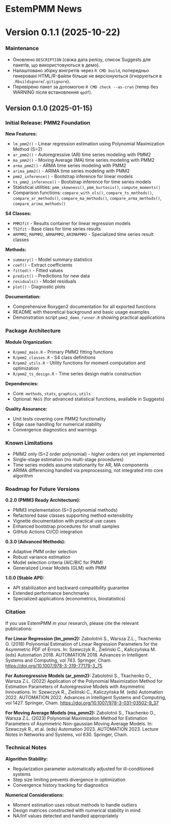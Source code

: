 # EstemPMM News

# Version 0.1.1 (2025-10-22)

### Maintenance

- Оновлено `DESCRIPTION` (свіжа дата релізу, список Suggests для пакетів, що використовуються в демо).
- Налаштовано збірку вінігретів через `R CMD build`, попередньо генеровані HTML/R-файли більше не версіонуються (ігноруються в `.Rbuildignore`/`.gitignore`).
- Перевірено пакет за допомогою `R CMD check --as-cran` (тепер без WARNING після встановлення `qpdf`).

## Version 0.1.0 (2025-01-15)

### Initial Release: PMM2 Foundation

**New Features:**
- `lm_pmm2()` - Linear regression estimation using Polynomial Maximization Method (S=2)
- `ar_pmm2()` - Autoregressive (AR) time series modeling with PMM2
- `ma_pmm2()` - Moving Average (MA) time series modeling with PMM2
- `arma_pmm2()` - ARMA time series modeling with PMM2
- `arima_pmm2()` - ARIMA time series modeling with PMM2
- `pmm2_inference()` - Bootstrap inference for linear models
- `ts_pmm2_inference()` - Bootstrap inference for time series models
- Statistical utilities: `pmm_skewness()`, `pmm_kurtosis()`, `compute_moments()`
- Comparison functions: `compare_with_ols()`, `compare_ts_methods()`, `compare_ar_methods()`, `compare_ma_methods()`, `compare_arma_methods()`, `compare_arima_methods()`

**S4 Classes:**
- `PMM2fit` - Results container for linear regression models
- `TS2fit` - Base class for time series results
- `ARPMM2`, `MAPMM2`, `ARMAPMM2`, `ARIMAPMM2` - Specialized time series result classes

**Methods:**
- `summary()` - Model summary statistics
- `coef()` - Extract coefficients
- `fitted()` - Fitted values
- `predict()` - Predictions for new data
- `residuals()` - Model residuals
- `plot()` - Diagnostic plots

**Documentation:**
- Comprehensive Roxygen2 documentation for all exported functions
- README with theoretical background and basic usage examples
- Demonstration script `pmm2_demo_runner.R` showing practical applications

### Package Architecture

**Module Organization:**
- `R/pmm2_main.R` - Primary PMM2 fitting functions
- `R/pmm2_classes.R` - S4 class definitions
- `R/pmm2_utils.R` - Utility functions for moment computation and optimization
- `R/pmm2_ts_design.R` - Time series design matrix construction

**Dependencies:**
- Core: `methods`, `stats`, `graphics`, `utils`
- Optional: `MASS` (for advanced statistical functions, available in Suggests)

**Quality Assurance:**
- Unit tests covering core PMM2 functionality
- Edge case handling for numerical stability
- Convergence diagnostics and warnings

### Known Limitations

- PMM2 only (S=2 order polynomial) - higher orders not yet implemented
- Single-stage estimation (no multi-stage procedures)
- Time series models assume stationarity for AR, MA components
- ARIMA differencing handled via preprocessing, not integrated into core algorithm

### Roadmap for Future Versions

**0.2.0 (PMM3 Ready Architecture):**
- PMM3 implementation (S=3 polynomial methods)
- Refactored base classes supporting method extensibility
- Vignette documentation with practical use cases
- Enhanced bootstrap procedures for small samples
- GitHub Actions CI/CD integration

**0.3.0 (Advanced Methods):**
- Adaptive PMM order selection
- Robust variance estimation
- Model selection criteria (AIC/BIC for PMM)
- Generalized Linear Models (GLM) with PMM

**1.0.0 (Stable API):**
- API stabilization and backward compatibility guarantee
- Extended performance benchmarks
- Specialized applications (econometrics, biostatistics)

### Citation

If you use EstemPMM in your research, please cite the relevant publications:

**For Linear Regression (lm_pmm2):**
Zabolotnii S., Warsza Z.L., Tkachenko O. (2018) Polynomial Estimation of Linear
Regression Parameters for the Asymmetric PDF of Errors. In: Szewczyk R.,
Zieliński C., Kaliczyńska M. (eds) Automation 2018. AUTOMATION 2018. Advances in
Intelligent Systems and Computing, vol 743. Springer, Cham.
https://doi.org/10.1007/978-3-319-77179-3_75

**For Autoregressive Models (ar_pmm2):**
Zabolotnii S., Tkachenko O., Warsza Z.L. (2022) Application of the Polynomial
Maximization Method for Estimation Parameters of Autoregressive Models with
Asymmetric Innovations. In: Szewczyk R., Zieliński C., Kaliczyńska M. (eds)
Automation 2022. AUTOMATION 2022. Advances in Intelligent Systems and Computing,
vol 1427. Springer, Cham. https://doi.org/10.1007/978-3-031-03502-9_37

**For Moving Average Models (ma_pmm2):**
Zabolotnii S., Tkachenko O., Warsza Z.L. (2023) Polynomial Maximization Method
for Estimation Parameters of Asymmetric Non-gaussian Moving Average Models. In:
Szewczyk R., et al. (eds) Automation 2023. AUTOMATION 2023. Lecture Notes in
Networks and Systems, vol 630. Springer, Cham.

### Technical Notes

**Algorithm Stability:**
- Regularization parameter automatically adjusted for ill-conditioned systems
- Step size limiting prevents divergence in optimization
- Convergence history tracking for diagnostics

**Numerical Considerations:**
- Moment estimation uses robust methods to handle outliers
- Design matrices constructed with numerical stability in mind
- NA/Inf values detected and handled appropriately
